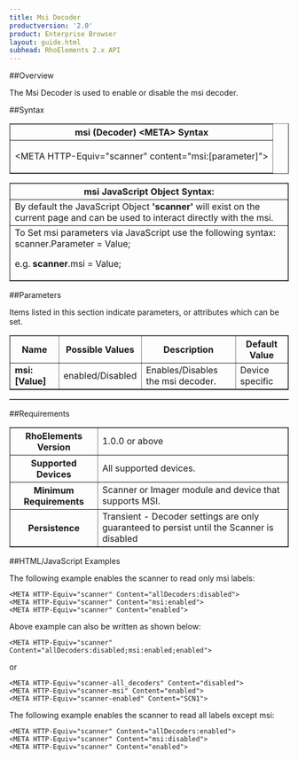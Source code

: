 ```yaml
---
title: Msi Decoder
productversion: '2.0'
product: Enterprise Browser
layout: guide.html
subhead: RhoElements 2.x API
---
```


##Overview

The Msi Decoder is used to enable or disable the msi decoder.

##Syntax

<table class="facelift" style="width:100%" border="1" padding="5px"> <tr><th class="tableHeading">msi (Decoder) &lt;META&gt; Syntax
</th></tr><tr><td class="clsSyntaxCells clsOddRow"><p>&lt;META HTTP-Equiv="scanner" content="msi:[parameter]"&gt;</p></td></tr></table>
<table class="facelift" style="width:100%" border="1" padding="5px"> <tr><th class="tableHeading">msi JavaScript Object Syntax:</th></tr><tr><td class="clsSyntaxCells clsOddRow">
By default the JavaScript Object <b>'scanner'</b> will exist on the current page and can be used to interact directly with the msi.
</td></tr><tr><td class="clsSyntaxCells clsEvenRow">
To Set msi parameters via JavaScript use the following syntax: scanner.Parameter = Value;
<P />e.g. <b>scanner</b>.msi = Value;
</td></tr></table>

##Parameters


Items listed in this section indicate parameters, or attributes which can be set.
<table class="facelift" style="width:100%" border="1" padding="5px"> <col width="20%" /><col width="20%" /><col width="38%" /><col width="22%" /><tr><th class="tableHeading">Name</th><th class="tableHeading">Possible Values</th><th class="tableHeading">Description</th><th class="tableHeading">Default Value</th></tr><tr><td class="clsSyntaxCells clsOddRow"><b>msi:[Value]
</b></td><td class="clsSyntaxCells clsOddRow">enabled/Disabled</td><td class="clsSyntaxCells clsOddRow">Enables/Disables the msi decoder.</td><td class="clsSyntaxCells clsOddRow">Device specific</td></tr></table>
<table class="facelift" style="width:100%" border="1" padding="5px"> <col width="78%" /><col width="8%" /><col width="1%" /><col width="5%" /><col width="1%" /><col width="5%" /><col width="2%" /></table>





##Requirements

<table class="facelift" style="width:100%" border="1" padding="5px"> <tr><th class="tableHeading">RhoElements Version</th><td class="clsSyntaxCell clsEvenRow">1.0.0 or above
</td></tr><tr><th class="tableHeading">Supported Devices</th><td class="clsSyntaxCell clsOddRow">All supported devices.</td></tr><tr><th class="tableHeading">Minimum Requirements</th><td class="clsSyntaxCell clsOddRow">Scanner or Imager module and device that supports MSI.</td></tr><tr><th class="tableHeading">Persistence</th><td class="clsSyntaxCell clsEvenRow">Transient - Decoder settings are only guaranteed to persist until the Scanner is disabled</td></tr></table>


##HTML/JavaScript Examples

The following example enables the scanner to read only msi labels:

	<META HTTP-Equiv="scanner" Content="allDecoders:disabled">
	<META HTTP-Equiv="scanner" Content="msi:enabled">
	<META HTTP-Equiv="scanner" Content="enabled">
	
Above example can also be written as shown below:

	<META HTTP-Equiv="scanner" Content="allDecoders:disabled;msi:enabled;enabled">
	
or

	<META HTTP-Equiv="scanner-all_decoders" Content="disabled">
	<META HTTP-Equiv="scanner-msi" Content="enabled">
	<META HTTP-Equiv="scanner-enabled" Content="SCN1">
	
The following example enables the scanner to read all labels except msi:

	<META HTTP-Equiv="scanner" Content="allDecoders:enabled">
	<META HTTP-Equiv="scanner" Content="msi:disabled">
	<META HTTP-Equiv="scanner" Content="enabled">
	





